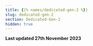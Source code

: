 ```yaml
---
title: {{% names/dedicated-gen-2 %}}
slug: dedicated-gen-2
section: Dedicated-Gen-2
hidden: true
---
```


**Last updated 27th November 2023**

